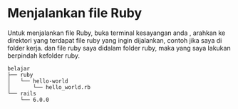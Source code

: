 # Menjalankan file Ruby

Untuk menjalankan file Ruby, buka terminal kesayangan anda , arahkan ke direktori yang terdapat file ruby yang ingin dijalankan, contoh jika saya di folder kerja. dan file ruby saya didalam folder ruby, maka yang saya lakukan berpindah kefolder ruby.

```text
belajar
├── ruby
│   └── hello-world
│       └── hello_world.rb
└── rails
    └── 6.0.0

```

